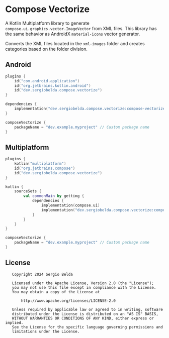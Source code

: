 # Compose Vectorize

A Kotlin Multiplatform library to generate `compose.ui.graphics.vector.ImageVector` from 
XML files. This library has the same behavior as AndroidX `material-icons` vector generator.

Converts the XML files located in the `xml-images` folder and creates categories based on the folder division.

## Android

```kotlin
plugins {
    id("com.android.application")
    id("org.jetbrains.kotlin.android")
    id("dev.sergiobelda.compose.vectorize")
}

dependencies {
    implementation("dev.sergiobelda.compose.vectorize:compose-vectorize-core:$VERSION")
}

composeVectorize {
    packageName = "dev.example.myproject" // Custom package name
}
```

## Multiplatform

```kotlin
plugins {
    kotlin("multiplatform")
    id("org.jetbrains.compose")
    id("dev.sergiobelda.compose.vectorize")
}

kotlin {
    sourceSets {
        val commonMain by getting {
            dependencies {
                implementation(compose.ui)
                implementation("dev.sergiobelda.compose.vectorize:compose-vectorize-core:$VERSION")
            }
        }
    }
}

composeVectorize {
    packageName = "dev.example.myproject" // Custom package name
}
```

## License

```
   Copyright 2024 Sergio Belda

   Licensed under the Apache License, Version 2.0 (the "License");
   you may not use this file except in compliance with the License.
   You may obtain a copy of the License at

       http://www.apache.org/licenses/LICENSE-2.0

   Unless required by applicable law or agreed to in writing, software
   distributed under the License is distributed on an "AS IS" BASIS,
   WITHOUT WARRANTIES OR CONDITIONS OF ANY KIND, either express or implied.
   See the License for the specific language governing permissions and
   limitations under the License.
```